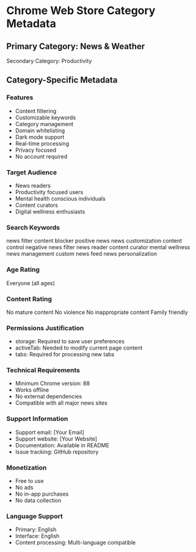 # Chrome Web Store Category Metadata

## Primary Category: News & Weather
Secondary Category: Productivity

## Category-Specific Metadata

### Features
- Content filtering
- Customizable keywords
- Category management
- Domain whitelisting
- Dark mode support
- Real-time processing
- Privacy focused
- No account required

### Target Audience
- News readers
- Productivity focused users
- Mental health conscious individuals
- Content curators
- Digital wellness enthusiasts

### Search Keywords
news filter
content blocker
positive news
news customization
content control
negative news filter
news reader
content curator
mental wellness
news management
custom news feed
news personalization

### Age Rating
Everyone (all ages)

### Content Rating
No mature content
No violence
No inappropriate content
Family friendly

### Permissions Justification
- storage: Required to save user preferences
- activeTab: Needed to modify current page content
- tabs: Required for processing new tabs

### Technical Requirements
- Minimum Chrome version: 88
- Works offline
- No external dependencies
- Compatible with all major news sites

### Support Information
- Support email: [Your Email]
- Support website: [Your Website]
- Documentation: Available in README
- Issue tracking: GitHub repository

### Monetization
- Free to use
- No ads
- No in-app purchases
- No data collection

### Language Support
- Primary: English
- Interface: English
- Content processing: Multi-language compatible
